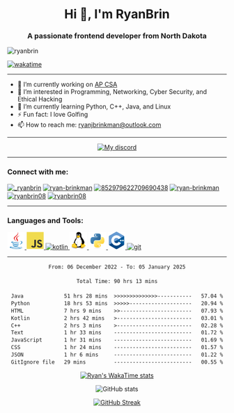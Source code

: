 <h1 align="center">Hi 👋, I'm RyanBrin</h1>

<h3 align="center">A passionate frontend developer from North Dakota</h3>

<p align="left"> <img src="https://komarev.com/ghpvc/?username=ryanbrin&label=Profile%20views&color=0e75b6&style=flat" alt="ryanbrin"/> </p>

[![wakatime](https://wakatime.com/badge/user/efbea6b8-0413-406e-acdb-c0a64ccf466a.svg)](https://wakatime.com/@efbea6b8-0413-406e-acdb-c0a64ccf466a)

---

- 🔭 I’m currently working on [AP CSA](https://apcentral.collegeboard.org/courses/ap-computer-science-a)
- 👀 I’m interested in Programming, Networking, Cyber Security, and Ethical Hacking
- 🌱 I’m currently learning Python, C++, Java, and Linux
- ⚡ Fun fact: I love Golfing
- 📫 How to reach me: [ryanjbrinkman@outlook.com]()

---

<p align="center">
    <a href="https://discord.com/users/852979622709690438"">
        <img alt="My discord" src="https://lanyard.cnrad.dev/api/852979622709690438?hideBadges=false&hideStatus=false">
    </a>
</p>

<div align="center">

---

<h3 align="left">Connect with me:</h3>
<p align="left">
<a href="https://twitter.com/_ryanbrin" target="blank"><img align="center" src="https://raw.githubusercontent.com/rahuldkjain/github-profile-readme-generator/master/src/images/icons/Social/twitter.svg" alt="_ryanbrin" height="30" width="40" /></a>
<a href="https://stackoverflow.com/users/28287490/ryan-brinkman" target="blank"><img align="center" src="https://raw.githubusercontent.com/rahuldkjain/github-profile-readme-generator/master/src/images/icons/Social/stack-overflow.svg" alt="ryan-brinkman" height="30" width="40"/></a>
<a href="https://discord.com/users/852979622709690438" target="blank"><img align="center" src="https://raw.githubusercontent.com/rahuldkjain/github-profile-readme-generator/master/src/images/icons/Social/discord.svg" alt="852979622709690438" height="30" width="40" /></a>
<a href="https://linkedin.com/in/ryan-brinkman" target="blank"><img align="center" src="https://raw.githubusercontent.com/rahuldkjain/github-profile-readme-generator/master/src/images/icons/Social/linked-in-alt.svg" alt="ryan-brinkman" height="30" width="40" /></a>
<a href="https://fb.com/ryanbrin08" target="blank"><img align="center" src="https://raw.githubusercontent.com/rahuldkjain/github-profile-readme-generator/master/src/images/icons/Social/facebook.svg" alt="ryanbrin08" height="30" width="40" /></a>
<a href="https://instagram.com/ryanbrin08" target="blank"><img align="center" src="https://raw.githubusercontent.com/rahuldkjain/github-profile-readme-generator/master/src/images/icons/Social/instagram.svg" alt="ryanbrin08" height="30" width="40" /></a>
</p>

---

<h3 align="left">Languages and Tools:</h3>
<p align="left"> </a> <a href="https://www.java.com" target="_blank" rel="noreferrer"> <img src="https://raw.githubusercontent.com/devicons/devicon/master/icons/java/java-original.svg" alt="java" width="40" height="40"/> </a> <a href="https://developer.mozilla.org/en-US/docs/Web/JavaScript" target="_blank" rel="noreferrer"> <img src="https://raw.githubusercontent.com/devicons/devicon/master/icons/javascript/javascript-original.svg" alt="javascript" width="40" height="40"/> </a> <a href="https://kotlinlang.org" target="_blank" rel="noreferrer"> <img src="https://www.vectorlogo.zone/logos/kotlinlang/kotlinlang-icon.svg" alt="kotlin" width="40" height="40"/> </a> <a href="https://www.linux.org/" target="_blank" rel="noreferrer"> <img src="https://raw.githubusercontent.com/devicons/devicon/master/icons/linux/linux-original.svg" alt="linux" width="40" height="40"/> </a> </a> <a href="https://www.python.org" target="_blank" rel="noreferrer"> <img src="https://raw.githubusercontent.com/devicons/devicon/master/icons/python/python-original.svg" alt="python" width="40" height="40"/> </a> <a href="https://www.w3schools.com/cpp/" target="_blank" rel="noreferrer"> <img src="https://raw.githubusercontent.com/devicons/devicon/master/icons/cplusplus/cplusplus-original.svg" alt="cplusplus" width="40" height="40"/> </a> <a href="https://git-scm.com/" target="_blank" rel="noreferrer"> <img src="https://www.vectorlogo.zone/logos/git-scm/git-scm-icon.svg" alt="git" width="40" height="40"/> </p>

---

<!--START_SECTION:waka-->

```txt
From: 06 December 2022 - To: 05 January 2025

Total Time: 90 hrs 13 mins

Java             51 hrs 28 mins  >>>>>>>>>>>>>>-----------   57.04 %
Python           18 hrs 53 mins  >>>>>--------------------   20.94 %
HTML             7 hrs 9 mins    >>-----------------------   07.93 %
Kotlin           2 hrs 42 mins   >------------------------   03.01 %
C++              2 hrs 3 mins    >------------------------   02.28 %
Text             1 hr 33 mins    -------------------------   01.72 %
JavaScript       1 hr 31 mins    -------------------------   01.69 %
CSS              1 hr 24 mins    -------------------------   01.57 %
JSON             1 hr 6 mins     -------------------------   01.22 %
GitIgnore file   29 mins         -------------------------   00.55 %
```

<!--END_SECTION:waka-->

[![Ryan's WakaTime stats](https://github-readme-stats.vercel.app/api/wakatime?username=ryanbrin&bg_color=0d1117&title_color=58a6ff&text_color=c9d1d9&icon_color=58a6ff)](https://wakatime.com/@ryanbrin)

![GitHub stats](https://github-readme-stats.vercel.app/api?username=ryanbrin&show_icons=true&bg_color=0d1117&title_color=58a6ff&text_color=c9d1d9&icon_color=58a6ff&count_private=true&hide=issues&line_height=24&hide_title=true&include_all_commits=true&rank_icon=github&custom_title=Ryan's%20GitHub%20Stats)

[![GitHub Streak](https://github-readme-streak-stats.herokuapp.com?user=ryanbrin&theme=github-dark-blue)](https://git.io/streak-stats)
